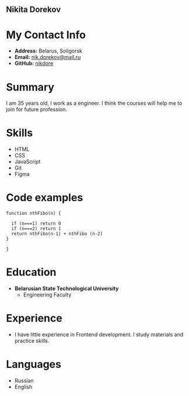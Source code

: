 ## Nikita Dorekov

# My Contact Info

* **Address:** Belarus, Soligorsk
* **Email:** [nik.dorekov@mail.ru](nik.dorekov@mail.ru)
* **GitHub:** [nikdore](https://github.com/nikdore)


# Summary

I am 35 years old, I work as a engineer.  I think the courses will help me to join for future profession.

# Skills

* HTML
* CSS
* JavaScript
* Git 
* Figma

# Code examples

```
function nthFibo(n) {
   
  if (n===1) return 0
  if (n===2) return 1
  return nthFibo(n-1) + nthFibo (n-2)
} 
 
}  
```

# Education

* **Belarusian State Technological University**
    * Engineering Faculty


# Experience

* I have little experience in Frontend development. I study materials and practice skills.

# Languages
- Russian
- English 
